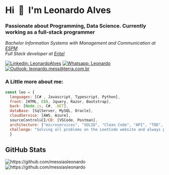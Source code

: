 <div align="left">
    <h1>Hi &nbsp;👋&nbsp; I'm Leonardo Alves</h1>
    <h3>Passionate about Programming, Data Science. Currently working as a full-stack programmer </h3>
    <p><em>Bachelor Information Systems with Management and Communication at <a href="https://www.espm.br/cursos-de-graduacao/sistemas-de-informacao/">ESPM</a></br>
    Full Stack developer at <a href="https://www.eritel.com.br/">Eritel</a></em></p>
    
[![Linkedin: LeonardoAlves](https://img.shields.io/badge/-LeonardoAlves-blue?style=flat-square&logo=Linkedin&logoColor=white&link=https://www.linkedin.com/in/leonardo-messias-alves-a5261a15b/)](https://www.linkedin.com/in/leonardo-messias-alves-a5261a15b/)
[![Whatsapp: Leonardo](https://img.shields.io/badge/-LeonardoAlves-green?style=flat-square&logo=Whatsapp&logoColor=white&link=https://api.whatsapp.com/send/?phone=5511970281491&text&app_absent=0)](https://api.whatsapp.com/send/?phone=5511970281491&text&app_absent=0)
[![Outlook: leonardo.mess@terra.com.br](https://img.shields.io/badge/leonardo.mess@terra.com.br-0078D4?style=flat-square&logo=microsoft-outlook&logoColor=white)](mailto:leonardo.mess@terra.com.br)
</div>

### A Little more about me:
```javascript
const leo = {
  languages: [C# , Javascript, Typescript, Python],
  front: [HTML, CSS, Jquery, Razor, Bootstrap],
  back: [Node.js, C#, .NET],
  dataBase: [SqlServer, MySQL, Oracle],
  cloudService: [AWS, Azure],
  sourceControl&CI/CD: [VSCode, Postman],
  architecture: ["microservices", "SOLID", "Clean Code", "API", "TDD", "OOP"],
  challenge: "Solving all problems on the LeetCode website and always preparing myself with the latest"
  }
```

## GitHub Stats
<div aling="center">
<img src="https://github-readme-stats.vercel.app/api?username=messiasleonardo&show_icons=true&theme=tokyonight&hide_border=true&locale=en" alt="https://github.com/messiasleonardo"/>
<img src="https://github-readme-streak-stats.herokuapp.com/?user=messiasleonardo&theme=material-palenight" alt="https://github.com/messiasleonardo"/>
</div>



<!--
**messiasleonardo/messiasleonardo** is a ✨ _special_ ✨ repository because its `README.md` (this file) appears on your GitHub profile.

Here are some ideas to get you started:

- 🔭 I’m currently working on ...
- 🌱 I’m currently learning ...
- 👯 I’m looking to collaborate on ...
- 🤔 I’m looking for help with ...
- 💬 Ask me about ...
- 📫 How to reach me: ...
- 😄 Pronouns: ...
- ⚡ Fun fact: ...
-->
